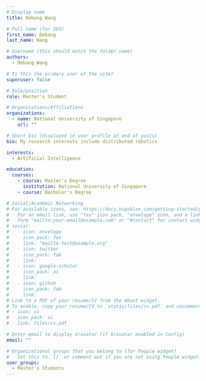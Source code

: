 ```yaml
---
# Display name
title: Debang Wang

# Full name (for SEO)
first_name: Debang
last_name: Wang

# Username (this should match the folder name)
authors:
  - Debang_Wang

# Is this the primary user of the site?
superuser: false

# Role/position
role: Master's Student

# Organizations/Affiliations
organizations:
  - name: National University of Singapore
    url: ""

# Short bio (displayed in user profile at end of posts)
bio: My research interests include distributed robotics

interests:
  - Artificial Intelligence

education:
  courses:
    - course: Master's Degree
      institution: National University of Singapore
    - course: Bachelor's Degree

# Social/Academic Networking
# For available icons, see: https://docs.hugoblox.com/getting-started/page-builder/#icons
#   For an email link, use "fas" icon pack, "envelope" icon, and a link in the
#   form "mailto:your-email@example.com" or "#contact" for contact widget.
# social:
#   - icon: envelope
#     icon_pack: fas
#     link: "mailto:test@example.org"
#   - icon: twitter
#     icon_pack: fab
#     link:
#   - icon: google-scholar
#     icon_pack: ai
#     link:
#   - icon: github
#     icon_pack: fab
#     link:
# Link to a PDF of your resume/CV from the About widget.
# To enable, copy your resume/CV to `static/files/cv.pdf` and uncomment the lines below.
# - icon: cv
#   icon_pack: ai
#   link: files/cv.pdf

# Enter email to display Gravatar (if Gravatar enabled in Config)
email: ""

# Organizational groups that you belong to (for People widget)
#   Set this to `[]` or comment out if you are not using People widget.
user_groups:
  - Master's Students
---
```

